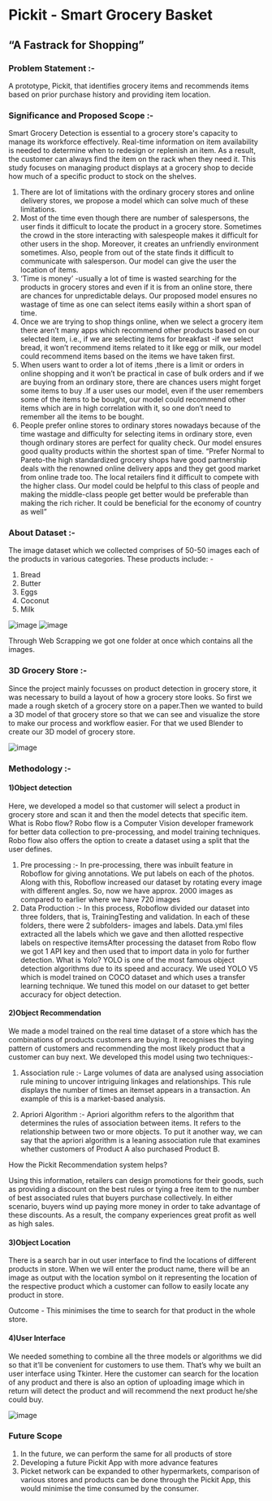 # Pickit - Smart Grocery Basket
## “A Fastrack for Shopping”


### Problem Statement :- 
A prototype, Pickit, that identifies grocery items and recommends items based on prior purchase history and providing item location.

### Significance and Proposed Scope :-
Smart Grocery Detection is essential to a grocery store's capacity to manage its workforce effectively. Real-time information on item availability is needed to 
determine when to redesign or replenish an item. As a result, the customer can always find the item on the rack when they need it. This study focuses on managing 
product displays at a grocery shop to decide how much of a specific product to stock on the shelves.
1. There are lot of limitations with the ordinary grocery stores and online delivery stores, we propose a model which can solve much of these limitations.
2. Most of the time even though there are number of salespersons, the user finds it difficult to locate the product in a grocery store. Sometimes the crowd in the store interacting with salespeople makes it difficult for other users in the shop. Moreover, it creates an unfriendly environment sometimes. Also, people from out of the state finds it difficult to communicate with salesperson. Our model can give the user the location of items.
3. ‘Time is money’ -usually a lot of time is wasted searching for the products in grocery stores and even if it is from an online store, there are chances for 
unpredictable delays. Our proposed model ensures no wastage of time as one can select items easily within a short span of time.
4. Once we are trying to shop things online, when we select a grocery item there aren’t many apps which recommend other products based on our selected item, i.e., if we are selecting items for breakfast -if we select bread, it won’t recommend items related to it like egg or milk, our model could recommend items based on the items we have taken first.
5. When users want to order a lot of items ,there is a limit or orders in online shopping and it won’t be practical in case of bulk orders and if we are buying from an ordinary store, there are chances users might forget some items to buy .If a user uses our model, even if the user remembers some of the items to be bought, our model could recommend other items which are in high correlation with it, so one don’t need to remember all the items to be bought.
6. People prefer online stores to ordinary stores nowadays because of the time wastage and difficulty for selecting items in ordinary store, even though ordinary stores are perfect for quality check. Our model ensures good quality products within the shortest span of time.
“Prefer Normal to Pareto-the high standardized grocery shops have good partnership deals with the renowned online delivery apps and they get good market from online trade too. The local retailers find it difficult to compete with the higher class. Our model could be helpful to this class of people and making the middle-class people get better would be preferable than making the rich richer. It could be beneficial for the economy of country as well”


### About Dataset :-
The image dataset which we collected comprises of 50-50 images each of the products in various categories. These products include: -
1) Bread
2) Butter
3) Eggs
4) Coconut
5) Milk

![image](https://user-images.githubusercontent.com/81613474/194701098-124b662c-c830-47ab-952b-4cb086d251d8.png)
![image](https://user-images.githubusercontent.com/81613474/194701114-94e556f9-10e9-4881-9cc4-9b4b9a0162c2.png)

Through Web Scrapping we got one folder at once which contains all the images.

### 3D Grocery Store :-
Since the project mainly focusses on product detection in grocery store, it was necessary to build a layout of how a grocery store looks. So first we made a rough sketch of a grocery store on a paper.Then we wanted to build a 3D model of that grocery store so that we can see and visualize the store to make our process and workflow easier. For that we used Blender to create our 3D model of grocery store.

![image](https://user-images.githubusercontent.com/81613474/194701254-d7aac6ae-92b1-4c9f-86ae-1ad295ff2620.png)
### Methodology :-
#### 1)Object detection
  Here, we developed a model so that customer will select a product in grocery store and scan it and then the model detects that specific item.
  What is Robo flow?
  Robo flow is a Computer Vision developer framework for better data collection to pre-processing, and model training techniques. Robo flow also offers the option to create a dataset using a split that the user defines.
  1) Pre processing :-
  In pre-processing, there was inbuilt feature in Roboflow for giving annotations. We put labels on each of the photos. Along with this, Roboflow increased our dataset by rotating every image with different angles. So, now we have approx. 2000 images as compared to earlier where we have 720 images
  2) Data Production :-
  In this process, Roboflow divided our dataset into three folders, that is, TrainingTesting and validation. In each of these folders, there were 2 subfolders- images and labels. Data.yml files extracted all the labels which we gave and then allotted respective labels on respective itemsAfter processing the dataset from Robo flow we got 1 API key and then used that to import data in yolo for further detection.
  What is Yolo?
  YOLO is one of the most famous object detection algorithms due to its speed and accuracy.
  We used YOLO V5 which is model trained on COCO dataset and which uses a transfer learning technique. We tuned this model on our dataset to get better accuracy for object detection.


#### 2)Object Recommendation
  We made a model trained on the real time dataset of a store which has the combinations of products customers are buying. It recognises the buying pattern of customers and recommending the most likely product that a customer can buy next.
We developed this model using two techniques:-
  1) Association rule :-
    Large volumes of data are analysed using association rule mining to uncover intriguing linkages and relationships. This rule displays the number of times an itemset appears in a transaction. An example of this is a market-based analysis.
    
  2) Apriori Algorithm :-
  Apriori algorithm refers to the algorithm that determines the rules of association between items. It refers to the relationship between two or more objects. To put it another way, we can say that the apriori algorithm is a leaning association rule that examines whether customers of Product A also purchased Product B.
  
How the Pickit Recommendation system helps?

Using this information, retailers can design promotions for their goods, such as providing a discount on the best rules or tying a free item to the number of best associated rules that buyers purchase collectively. In either scenario, buyers wind up paying more money in order to take advantage of these discounts. As a result, the company experiences great profit as well as high sales.


#### 3)Object Location
  There is a search bar in out user interface to find the locations of different products in store. When we will enter the product name, there will be an image as output with the location symbol on it representing the location of the respective product which a customer can follow to easily locate any product in store.

Outcome - This minimises the time to search for that product in the whole store.

#### 4)User Interface
  We needed something to combine all the three models or algorithms we did so that it’ll be convenient for customers to use them. That’s why we built an user interface using Tkinter. Here the customer can search for the location of any product and there is also an option of uploading image which in return will detect the product and will recommend the next product he/she could buy.

![image](https://user-images.githubusercontent.com/81613474/194702325-1020c282-f593-4b5b-9fd8-af139e0f6462.png)

### Future Scope
1) In the future, we can perform the same for all products of store
2) Developing a future Pickit App with more advance features
3) Picket network can be expanded to other hypermarkets, comparison of various stores and products can be done through the Pickit App, this would minimise the time consumed by the consumer.

